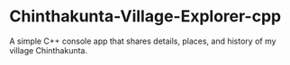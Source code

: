 # Chinthakunta-Village-Explorer-cpp
A simple C++ console app that shares details, places, and history of my village Chinthakunta.
